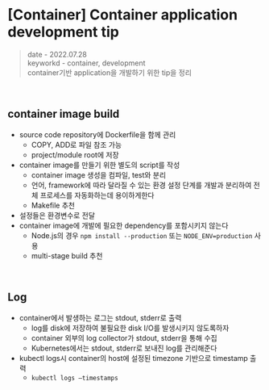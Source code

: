 # [Container] Container application development tip
> date - 2022.07.28  
> keyworkd - container, development  
> container기반 application을 개발하기 위한 tip을 정리

<br>

## container image build
* source code repository에 Dockerfile을 함께 관리
  * COPY, ADD로 파일 참조 가능
  * project/module root에 저장
* container image를 만들기 위한 별도의 script를 작성
  * container image 생성을 컴파일, test와 분리
  * 언어, framework에 따라 달라질 수 있는 환경 설정 단계를 개발과 분리하여 전체 프로세스를 자동화하는데 용이하게한다
  * Makefile 추천
* 설정들은 환경변수로 전달  
* container image에 개발에 필요한 dependency를 포함시키지 않는다
  * Node.js의 경우 `npm install --production` 또는 `NODE_ENV=production` 사용
  * multi-stage build 추천


<br>

## Log
* container에서 발생하는 로그는 stdout, stderr로 출력
  * log를 disk에 저장하여 불필요한 disk I/O를 발생시키지 않도록하자
  * container 외부의 log collector가 stdout, stderr을 통해 수집
  * Kubernetes에서는 stdout, stderr로 보내진 log를 관리해준다
* kubectl logs시 container의 host에 설정된 timezone 기반으로 timestamp 출력
  * `kubectl logs —timestamps`

